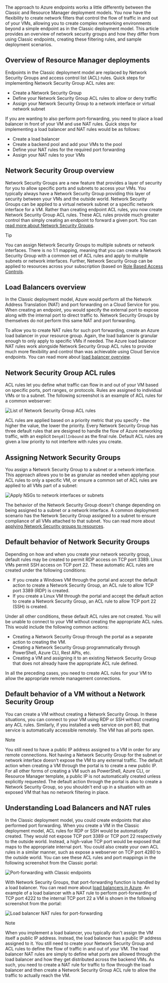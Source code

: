 The approach to Azure endpoints works a little differently between the Classic and Resource Manager deployment models. You now have the flexibility to create network filters that control the flow of traffic in and out of your VMs, allowing you to create complex networking environments beyond a simple endpoint as in the Classic deployment model. This article provides an overview of network security groups and how they differ from using Classic endpoints, creating these filtering rules, and sample deployment scenarios.

## Overview of Resource Manager deployments
Endpoints in the Classic deployment model are replaced by Network Security Groups and access control list (ACL) rules. Quick steps for implementing Network Security Group ACL rules are:

* Create a Network Security Group
* Define your Network Security Group ACL rules to allow or deny traffic
* Assign your Network Security Group to a network interface or virtual network subnet

If you are wanting to also perform port-forwarding, you need to place a load balancer in front of your VM and use NAT rules. Quick steps for implementing a load balancer and NAT rules would be as follows:

* Create a load balancer
* Create a backend pool and add your VMs to the pool
* Define your NAT rules for the required port forwarding
* Assign your NAT rules to your VMs

## Network Security Group overview
Network Security Groups are a new feature that provides a layer of security for you to allow specific ports and subnets to access your VMs. You typically always have a Network Security Group providing this layer of security between your VMs and the outside world. Network Security Groups can be applied to a virtual network subnet or a specific network interface for a VM. Rather than creating endpoint ACL rules, you now create Network Security Group ACL rules. These ACL rules provide much greater control than simply creating an endpoint to forward a given port. You can [read more about Network Security Groups](../articles/virtual-network/virtual-networks-nsg.md).

> [!TIP]
> You can assign Network Security Groups to multiple subnets or network interfaces. There is no 1:1 mapping, meaning that you can create a Network Security Group with a common set of ACL rules and apply to multiple subnets or network interfaces. Further, Network Security Group can be applied to resources across your subscription (based on [Role Based Access Controls](../articles/active-directory/role-based-access-control-what-is.md).
> 
> 

## Load Balancers overview
In the Classic deployment model, Azure would perform all the Network Address Translation (NAT) and port forwarding on a Cloud Service for you. When creating an endpoint, you would specify the external port to expose along with the internal port to direct traffic to. Network Security Groups by themselves do not perform this same NAT and port forwarding. 

To allow you to create NAT rules for such port forwarding, create an Azure load balancer in your resource group. Again, the load balancer is granular enough to only apply to specific VMs if needed. The Azure load balancer NAT rules work alongside Network Security Group ACL rules to provide much more flexibility and control than was achievable using Cloud Service endpoints. You can read more about [load balancer overview](../articles/load-balancer/load-balancer-overview.md).

## Network Security Group ACL rules
ACL rules let you define what traffic can flow in and out of your VM based on specific ports, port ranges, or protocols. Rules are assigned to individual VMs or to a subnet. The following screenshot is an example of ACL rules for a common webserver:

![List of Network Security Group ACL rules](./media/virtual-machines-common-endpoints-in-resource-manager/example-acl-rules.png)

ACL rules are applied based on a priority metric that you specify - the higher the value, the lower the priority. Every Network Security Group has three default rules that are designed to handle the flow of Azure networking traffic, with an explicit `DenyAllInbound` as the final rule. Default ACL rules are given a low priority to not interfere with rules you create.

## Assigning Network Security Groups
You assign a Network Security Group to a subnet or a network interface. This approach allows you to be as granular as needed when applying your ACL rules to only a specific VM, or ensure a common set of ACL rules are applied to all VMs part of a subnet:

![Apply NSGs to network interfaces or subnets](./media/virtual-machines-common-endpoints-in-resource-manager/apply-nsg-to-resources.png)

The behavior of the Network Security Group doesn't change depending on being assigned to a subnet or a network interface. A common deployment scenario has the Network Security Group assigned to a subnet to ensure compliance of all VMs attached to that subnet. You can read more about [applying Network Security groups to resources](../articles/virtual-network/virtual-networks-nsg.md#associating-nsgs).

## Default behavior of Network Security Groups
Depending on how and when you create your network security group, default rules may be created to permit RDP access on TCP port 3389. Linux VMs permit SSH access on TCP port 22. These automatic ACL rules are created under the following conditions:

* If you create a Windows VM through the portal and accept the default action to create a Network Security Group, an ACL rule to allow TCP port 3389 (RDP) is created.
* If you create a Linux VM through the portal and accept the default action to create a Network Security Group, an ACL rule to allow TCP port 22 (SSH) is created.

Under all other conditions, these default ACL rules are not created. You will be unable to connect to your VM without creating the appropriate ACL rules. This would include the following common actions:

* Creating a Network Security Group through the portal as a separate action to creating the VM.
* Creating a Network Security Group programmatically through PowerShell, Azure CLI, Rest APIs, etc.
* Creating a VM and assigning it to an existing Network Security Group that does not already have the appropriate ACL rule defined.

In all the preceding cases, you need to create ACL rules for your VM to allow the appropriate remote management connections.

## Default behavior of a VM without a Network Security Group
You can create a VM without creating a Network Security Group. In these situations, you can connect to your VM using RDP or SSH without creating any ACL rules. Similarly, if you installed a web service on port 80, that service is automatically accessible remotely. The VM has all ports open.

> [!NOTE]
> You still need to have a public IP address assigned to a VM in order for any remote connections. Not having a Network Security Group for the subnet or network interface doesn't expose the VM to any external traffic. The default action when creating a VM through the portal is to create a new public IP. For all other forms of creating a VM such as PowerShell, Azure CLI, or Resource Manager template, a public IP is not automatically created unless explicitly requested. The default action through the portal is also to create a Network Security Group, so you shouldn't end up in a situation with an exposed VM that has no network filtering in place.
> 
> 

## Understanding Load Balancers and NAT rules
In the Classic deployment model, you could create endpoints that also performed port forwarding. When you create a VM in the Classic deployment model, ACL rules for RDP or SSH would be automatically created. They would not expose TCP port 3389 or TCP port 22 respectively to the outside world. Instead, a high-value TCP port would be exposed that maps to the appropriate internal port. You could also create your own ACL rules in a similar manner, such as expose a webserver on TCP port 4280 to the outside world. You can see these ACL rules and port mappings in the following screenshot from the Classic portal:

![Port-forwarding with Classic endpoints](./media/virtual-machines-common-endpoints-in-resource-manager/classic-endpoints-port-forwarding.png)

With Network Security Groups, that port-forwarding function is handled by a load balancer. You can read more about [load balancers in Azure](../articles/load-balancer/load-balancer-overview.md). An example of a load balancer with a NAT rule to perform port-forwarding of TCP port 4222 to the internal TCP port 22 a VM is shown in the following screenshot from the portal:

![Load balancer NAT rules for port-forwarding](./media/virtual-machines-common-endpoints-in-resource-manager/load-balancer-nat-rules.png)

> [!NOTE]
> When you implement a load balancer, you typically don't assign the VM itself a public IP address. Instead, the load balancer has a public IP address assigned to it. You still need to create your Network Security Group and ACL rules to define the flow of traffic in and out of your VM. The load balancer NAT rules are simply to define what ports are allowed through the load balancer and how they get distributed across the backend VMs. As such, you need to create a NAT rule for traffic to flow through the load balancer and then create a Network Security Group ACL rule to allow the traffic to actually reach the VM.
> 
> 

